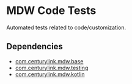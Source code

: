 # MDW Code Tests
Automated tests related to code/customization.

## Dependencies
  - [com.centurylink.mdw.base](https://github.com/CenturyLinkCloud/mdw/blob/master/mdw-workflow/assets/com/centurylink/mdw/base/readme.md)
  - [com.centurylink.mdw.testing](https://github.com/CenturyLinkCloud/mdw/blob/master/mdw-workflow/assets/com/centurylink/mdw/testing/readme.md)
  - [com.centurylink.mdw.kotlin](https://github.com/CenturyLinkCloud/mdw/blob/master/mdw-workflow/assets/com/centurylink/mdw/kotlin/readme.md)
